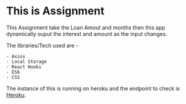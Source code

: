 # This is Assignment

This Assignment take the Loan Amout and months then this app dynamically ouput the interest and amount as the input changes.

The libraries/Tech used are -

    - Axios
    - Local Storage
    - React Hooks
    - ES6
    - CSS

The instance of this is running on heroku and the endpoint to check is [Heroku](https://protected-lake-20023.herokuapp.com/).
